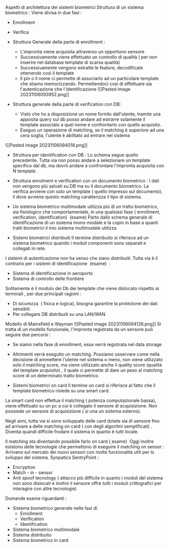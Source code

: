 Aspetti di architettura dei sistemi biometrici
Struttura di un sistema biometrico :
Viene divisa in due fasi :
- Enrollment
- Verifica

- Struttura Generale della parte di enrollment :
	- L'impronta viene acquisita attraverso un opportuno sensore
	- Successivamente viene effettuato un controllo di qualità ( per non inserire nel database template di scarsa qualità)
	- Successivamente vengono estratte le feature, decodificate ottenendo così il template
	- Il pin o il nome ci permette di associarlo ad un particolare template che stiamo memorizzando. Permettendoci così di effettuare sia l'autenticazione che l'identificazione
![[Pasted image 20231106093952.png]]
- Struttura generale della parte di verification con DB:
	- Visto che ho a disposizione un nome fornito dall'utente, tramite una apposita query sul db posso andare ad estrarre solamente il template associato a quel nome e confrontarlo con quello acquisito.
	- Eseguo un operazione di matching, se il matching è superiore ad una cera soglia, l'utente è abilitato ad entrare nel sistema

![[Pasted image 20231106094018.png]]

- Struttura per identification con DB :
Lo schema segue quello precedente. Tutta via non posso andare a selezionare un template specifico dal db, ma dovrò andare a confrontare l'impronta acquisita con N template.

- Struttura enrolment e verification con un documento biometrico :
I dati non vengono più salvati su DB ma su il documento biometrico.
La verifica avviene con solo un template ( quello impresso sul documento), il dove avviene questo matching caratterizza il tipo di sistema.

- Un sistema biometrico multimodale utilizza più di un tratto biometrico, sia fisiologico che comportamentale, in una qualsiasi fase ( enrollment, verification, identification)  (esame)
Parto dallo schema generale di identificazione di un sistema mono-modale e la copio in base a quanti tratti biometrici il mio sistema multimodale utilizza.

- Sistemi biometrici distribuiti
Il termine distribuito si riferisce ad un sistema biometrico quando i moduli componenti sono separati e collegati in rete.

I sistemi di autenticazione non ha senso che siano distribuiti. Tutta via è il contrario per i sistemi di identificazione  (esame)  :
- Sistema di identificazione in aeroporto
- Sistema di controllo delle frontiere

Solitamente è il modulo dei Db dei template che viene dislocato rispetto ai terminali , per due principali ragioni :
- Di sicurezza  ( fisica e logica), bisogna garantire la protezione dei dati sensibili.
- Per collegare DB distribuiti su una LAN/WAN

Modello di Mainsfield e Wayman
![[Pasted image 20231106094126.png]]
Si tratta di un modello funzionale, l'impronta registrata da un sensore può seguire due percorsi :
- Se siamo nella fase di enrollment, essa verrà registrata nel data storage
- Altrimenti verrà eseguito un matching.
	Possiamo osservare come nella decisione di ammettere l'utente nel sistema o meno, non viene utilizzato solo il matching score, ma viene utilizzato anche il quality score (qualità del template acquisito) , il quale ci permette di dare un peso al matching score di un determinato tratto biometrico.


- Sistemi biometrici on card
Il termine un card si riferisce al fatto che il template biometrico risiede su una smart card.

La smart card non effettua il matching ( potenza computazionale bassa), viene effettuato su un pc a cui è collegato il sensore di acquisizione.
Non possiede un sensore di acquisizione ( si una un sistema esterno).

Negli anni, tutta via si sono sviluppate delle card dotate sia di sensore fino ad arrivare a delle matching on card ( con degli algoritmi semplificati) . Diventa quandi difficile frodare il sistema in quanto è tutti locale.

Il matching sta diventando possibile farlo on card ( esame) 
Oggi inoltre esistono delle tecnologie che permettono di eseguire il matching on sensor :
Arrivano sul mercato dei nuovi sensori con molte funzionalità utili per lo sviluppo del sistema. Synpatics SentryPoint :
- Encryption
- Match - in - sensor
- Anti spoof tecnology ( attacco più difficile in quanto i moduli del sistema non sono dislocati e inoltre il sensore offre tutti i moduli crittografici per interagire con altre tecnologie)

Domande esame riguardanti :
- Sistema biometrico generale nelle fasi di
	- Enrollment
	- Verification
	- Identification
- Sistema biometrico multimodale
- Sistema distribuito
- Sistema biometrico in card